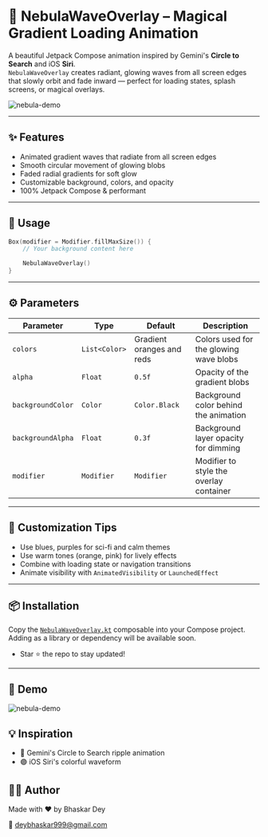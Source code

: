 # 🌌 NebulaWaveOverlay – Magical Gradient Loading Animation

A beautiful Jetpack Compose animation inspired by Gemini's **Circle to Search** and iOS **Siri**.  
`NebulaWaveOverlay` creates radiant, glowing waves from all screen edges that slowly orbit and fade inward — perfect for loading states, splash screens, or magical overlays.

![nebula-demo](https://github.com/bhaskar966/NebulaWaveOverlayDemo/blob/master/NebulaWaveOverlay_demo_screenRecord%20-%20Made%20with%20Clipchamp.gif?raw=true)

---

## ✨ Features

- Animated gradient waves that radiate from all screen edges
- Smooth circular movement of glowing blobs
- Faded radial gradients for soft glow
- Customizable background, colors, and opacity
- 100% Jetpack Compose & performant

---

## 🚀 Usage

```kotlin
Box(modifier = Modifier.fillMaxSize()) {
    // Your background content here

    NebulaWaveOverlay()
}
```
---


## ⚙️ Parameters
| Parameter         | Type          | Default                   | Description                             |
| ----------------- | ------------- | ------------------------- | --------------------------------------- |
| `colors`          | `List<Color>` | Gradient oranges and reds | Colors used for the glowing wave blobs  |
| `alpha`           | `Float`       | `0.5f`                    | Opacity of the gradient blobs           |
| `backgroundColor` | `Color`       | `Color.Black`             | Background color behind the animation   |
| `backgroundAlpha` | `Float`       | `0.3f`                    | Background layer opacity for dimming    |
| `modifier`        | `Modifier`    | `Modifier`                | Modifier to style the overlay container |

---

## 🎨 Customization Tips
- Use blues, purples for sci-fi and calm themes
- Use warm tones (orange, pink) for lively effects
- Combine with loading state or navigation transitions
- Animate visibility with `AnimatedVisibility` or `LaunchedEffect`

---

## 📦 Installation

Copy the [`NebulaWaveOverlay.kt`](https://github.com/bhaskar966/NebulaWaveOverlayDemo/blob/master/app/src/main/java/com/beehomie/nebulawaveoverlaydemo/NebulaWaveOverlay.kt) composable into your Compose project.
Adding as a library or dependency will be available soon. 

- Star ⭐ the repo to stay updated!
---

## 📸 Demo
![nebula-demo](https://github.com/bhaskar966/NebulaWaveOverlayDemo/blob/master/NebulaWaveOverlay_Demo_Video%20-%20Made%20with%20Clipchamp.gif?raw=true)

## 💡 Inspiration

- 🔵 Gemini's Circle to Search ripple animation
- 🟣 iOS Siri's colorful waveform

## 🧑‍💻 Author

Made with ❤️ by Bhaskar Dey 

📧 deybhaskar999@gmail.com
